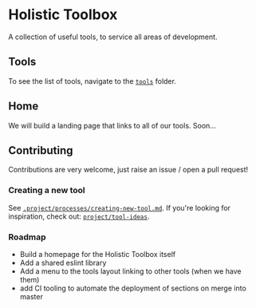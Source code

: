 # Holistic Toolbox

A collection of useful tools, to service all areas of development.

## Tools
To see the list of tools, navigate to the [`tools`](/tools) folder.

## Home
We will build a landing page that links to all of our tools. Soon...

## Contributing
Contributions are very welcome, just raise an issue / open a pull request!

### Creating a new tool
See [`.project/processes/creating-new-tool.md`](.project/processes/creating-new-tool.md). If you're looking for inspiration, check out: [`project/tool-ideas`](/project/tool-ideas).

### Roadmap
- Build a homepage for the Holistic Toolbox itself
- Add a shared eslint library
- Add a menu to the tools layout linking to other tools (when we have them)
- add CI tooling to automate the deployment of sections on merge into master